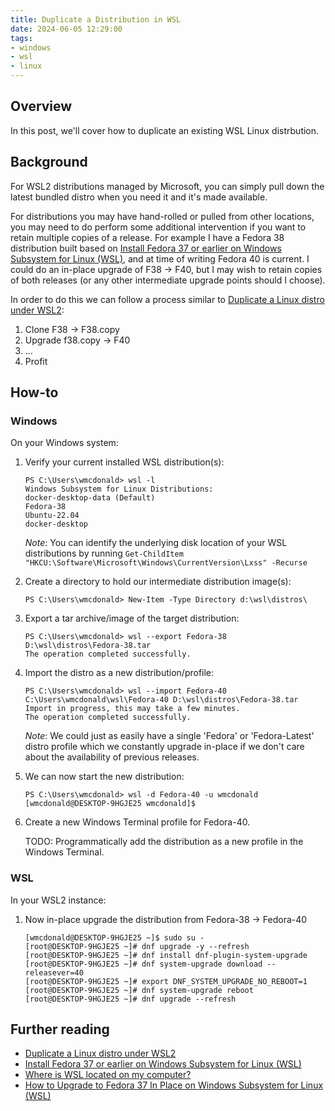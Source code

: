 ```yaml
---
title: Duplicate a Distribution in WSL
date: 2024-06-05 12:29:00
tags:
- windows
- wsl
- linux
---
```


## Overview
In this post, we'll cover how to duplicate an existing WSL Linux distrbution.

## Background
For WSL2 distributions managed by Microsoft, you can simply pull down the latest bundled distro when you need it and it's made available.

For distributions you may have hand-rolled or pulled from other locations, you may need to do perform some additional intervention if you want to retain multiple copies of a release. For example I have a Fedora 38 distribution built based on [Install Fedora 37 or earlier on Windows Subsystem for Linux (WSL)](https://dev.to/bowmanjd/install-fedora-on-windows-subsystem-for-linux-wsl-4b26), and at time of writing Fedora 40 is current. I could do an in-place upgrade of F38 -> F40, but I may wish to retain copies of both releases (or any other intermediate upgrade points should I choose).

In order to do this we can follow a process similar to [Duplicate a Linux distro under WSL2](https://fourco.nl/blogs/duplicate-a-linux-distro-under-wsl2/):

1. Clone F38 -> F38.copy
2. Upgrade f38.copy -> F40
3. ...
4. Profit

## How-to

### Windows
On your Windows system:

1. Verify your current installed WSL distribution(s):
    ```
    PS C:\Users\wmcdonald> wsl -l
    Windows Subsystem for Linux Distributions:
    docker-desktop-data (Default)
    Fedora-38
    Ubuntu-22.04
    docker-desktop
    ```
    *Note*: You can identify the underlying disk location of your WSL distributions by running `Get-ChildItem "HKCU:\Software\Microsoft\Windows\CurrentVersion\Lxss" -Recurse`

2. Create a directory to hold our intermediate distribution image(s):
    ```
    PS C:\Users\wmcdonald> New-Item -Type Directory d:\wsl\distros\
    ```

3. Export a tar archive/image of the target distribution:
    ```
    PS C:\Users\wmcdonald> wsl --export Fedora-38 D:\wsl\distros\Fedora-38.tar
    The operation completed successfully.
    ```

4. Import the distro as a new distribution/profile:
    ```
    PS C:\Users\wmcdonald> wsl --import Fedora-40 C:\Users\wmcdonald\wsl\Fedora-40 D:\wsl\distros\Fedora-38.tar
    Import in progress, this may take a few minutes.
    The operation completed successfully.
    ```
    *Note*: We could just as easily have a single 'Fedora' or 'Fedora-Latest' distro profile which we constantly upgrade in-place if we don't care about the availability of previous releases.

4. We can now start the new distribution:
    ```
    PS C:\Users\wmcdonald> wsl -d Fedora-40 -u wmcdonald
    [wmcdonald@DESKTOP-9HGJE25 wmcdonald]$
    ```

5. Create a new Windows Terminal profile for Fedora-40.

    TODO: Programmatically add the distribution as a new profile in the Windows Terminal.

### WSL
In your WSL2 instance:

1. Now in-place upgrade the distribution from Fedora-38 -> Fedora-40
    ```
    [wmcdonald@DESKTOP-9HGJE25 ~]$ sudo su -
    [root@DESKTOP-9HGJE25 ~]# dnf upgrade -y --refresh
    [root@DESKTOP-9HGJE25 ~]# dnf install dnf-plugin-system-upgrade
    [root@DESKTOP-9HGJE25 ~]# dnf system-upgrade download --releasever=40
    [root@DESKTOP-9HGJE25 ~]# export DNF_SYSTEM_UPGRADE_NO_REBOOT=1
    [root@DESKTOP-9HGJE25 ~]# dnf system-upgrade reboot
    [root@DESKTOP-9HGJE25 ~]# dnf upgrade --refresh
    ```

## Further reading
- [Duplicate a Linux distro under WSL2](https://fourco.nl/blogs/duplicate-a-linux-distro-under-wsl2/)
- [Install Fedora 37 or earlier on Windows Subsystem for Linux (WSL)](https://dev.to/bowmanjd/install-fedora-on-windows-subsystem-for-linux-wsl-4b26)
- [Where is WSL located on my computer?](https://askubuntu.com/a/1380274)
- [How to Upgrade to Fedora 37 In Place on Windows Subsystem for Linux (WSL)](https://dev.to/bowmanjd/how-to-upgrade-fedora-in-place-on-windows-subsystem-for-linux-wsl-oh3)
